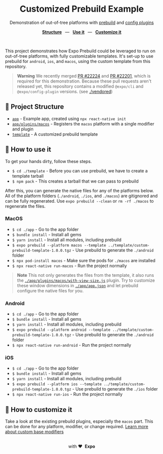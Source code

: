 <div align="center">
  <h1>Customized Prebuild Example</h1>
  <p>Demonstration of out-of-tree platforms with <a href="https://docs.expo.dev/workflow/prebuild/">prebuild</a> and <a href="https://docs.expo.dev/config-plugins/introduction/">config plugins</a></p>
  <p>
    <a href="https://github.com/byCedric/custom-prebuild-example#-project-structure"><b>Structure</b></a>
    &ensp;&mdash;&ensp;
    <a href="https://github.com/byCedric/custom-prebuild-example#-how-to-use-it"><b>Use it</b></a>
    &ensp;&mdash;&ensp;
    <a href="https://github.com/byCedric/custom-prebuild-example#-how-to-customize-it"><b>Customize it</b></a>
  </p>
  <br/>
</div>

This project demonstrates how Expo Prebuild could be leveraged to run on out-of-tree platforms, with fully customizable templates.
It's set-up to use prebuild for `android`, `ios`, and `macos`, using the custom template from this repository.

> **Warning**
> We recently merged [PR #22224](https://github.com/expo/expo/pull/22224) and [PR #22201](https://github.com/expo/expo/pull/22201), which is required for this demonstration.
> Because these pull requests aren't released yet, this repository contains a modified `@expo/cli` and `@expo/config-plugin` versions. (see [./vendored](./vendored))

## 📁 Project Structure

- [`app`](./app) - Example app, created using `npx react-native init`
- [`app/plugins/macos`](./app/plugins/macos) - Registers the `macos` platform with a single modifier and plugin
- [`template`](./template) - A customized prebuild template

## 🚀 How to use it

To get your hands dirty, follow these steps.

- `$ cd ./template` - Before you can use prebuild, we have to create a template tarball
- `$ npm pack` - This creates a tarball that we can pass to prebuild

After this, you can generate the native files for any of the platforms below.
All of the platform folders (`./android`, `./ios`, and `./macos`) are gitignored and can be fully regenerated.
Use `expo prebuild --clean` or `rm -rf ./macos` to regenerate the files.

### MacOS

- `$ cd ./app` - Go to the app folder
- `$ bundle install` - Install all gems
- `$ yarn install` - Install all modules, including prebuild
- `$ expo prebuild --platform macos --template ../template/custom-prebuild-template-1.0.0.tgz` - Use prebuild to generate the `./android` folder
- `$ npx pod-install macos` - Make sure the pods for `./macos` are installed
- `$ npx react-native run-macos` - Run the project normally

> **Note**
> This not only generates the files from the template, it also runs the [`./app/plugins/macos/with-view-size.js`](./app/plugins/macos/with-view-size.js) plugin.
> Try to customize these window dimensions in [`./app/app.json`](./app/app.json) and let prebuild configure the native files for you.

### Android

- `$ cd ./app` - Go to the app folder
- `$ bundle install` - Install all gems
- `$ yarn install` - Install all modules, including prebuild
- `$ expo prebuild --platform android --template ../template/custom-prebuild-template-1.0.0.tgz` - Use prebuild to generate the `./android` folder
- `$ npx react-native run-android` - Run the project normally

### iOS

- `$ cd ./app` - Go to the app folder
- `$ bundle install` - Install all gems
- `$ yarn install` - Install all modules, including prebuild
- `$ expo prebuild --platform ios --template ../template/custom-prebuild-template-1.0.0.tgz` - Use prebuild to generate the `./ios` folder
- `$ npx react-native run-ios` - Run the project normally

## 👷 How to customize it

Take a look at the existing prebuild plugins, especially the `macos` part.
This can be done for any platform, modifier, or change required.
[Learn more about custom base modifiers](https://docs.expo.dev/config-plugins/development-and-debugging/#custom-base-modifiers)

<div align="center">
  <br />
  with&nbsp;❤️&nbsp;&nbsp;<strong>Expo</strong>
  <br />
</div>
